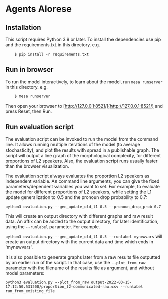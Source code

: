 # Agents Alorese


## Installation

This script requires Python 3.9 or later. To install the dependencies use pip and the requirements.txt in this directory. e.g.

```
    $ pip install -r requirements.txt
```

## Run in browser

To run the model interactively, to learn about the model, run ``mesa runserver`` in this directory. e.g.

```
    $ mesa runserver
```

Then open your browser to [http://127.0.0.1:8521/](http://127.0.0.1:8521/) and press Reset, then Run.


## Run evaluation script
The evaluation script can be invoked to run the model from the command line. It allows running multiple iterations of the model (to average stochasticity), and plot the results with spread in a publishable graph. The script will output a line graph of the morphological complexity, for different proportions of L2 speakers. Also, the evaluation script runs usually faster than the browser visualization.

The evaluation script always evaluates the proportion L2 speakers as independent variable. As command line arguments, you can give the fixed parameters/dependent variables you want to set. For example, to evaluate the model for different proportions of L2 speakers, while setting the L1 update generalization to 0.5 and the pronoun drop probability to 0.7:

```python3 evaluation.py --gen_update_old_l1 0.5 --pronoun_drop_prob 0.7```

This will create an output directory with different graphs and raw result data. An affix can be added to the output directory, for later identification, using the ```--runlabel``` parameter. For example.

```python3 evaluation.py --gen_update_old_l1 0.5 --runlabel mynewvars``` will create an output directory with the current data and time which ends in 'mynewvars'.

It is also possible to generate graphs later from a raw results file outputted by an earlier run of the script. In that case, use the ```--plot_from_raw``` parameter with the filename of the results file as argument, and without model parameters:

```python3 evaluation.py --plot_from_raw output-2022-03-15-17:12:50.531200/proportion_l2-communicated-raw.csv --runlabel run_from_existing_file```
